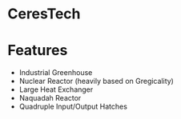 # CeresTech
# Features

- Industrial Greenhouse
- Nuclear Reactor (heavily based on Gregicality)
- Large Heat Exchanger
- Naquadah Reactor
- Quadruple Input/Output Hatches
